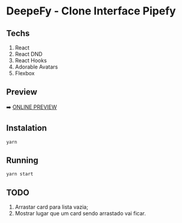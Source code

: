 # DeepeFy - Clone Interface Pipefy

## Techs

1. React
2. React DND
3. React Hooks 
4. Adorable Avatars
5. Flexbox

## Preview

➡️ [ONLINE PREVIEW](http://deepefy.surge.sh)

## Instalation

`yarn`

## Running

`yarn start`

## TODO

1. Arrastar card para lista vazia;
2. Mostrar lugar que um card sendo arrastado vai ficar.